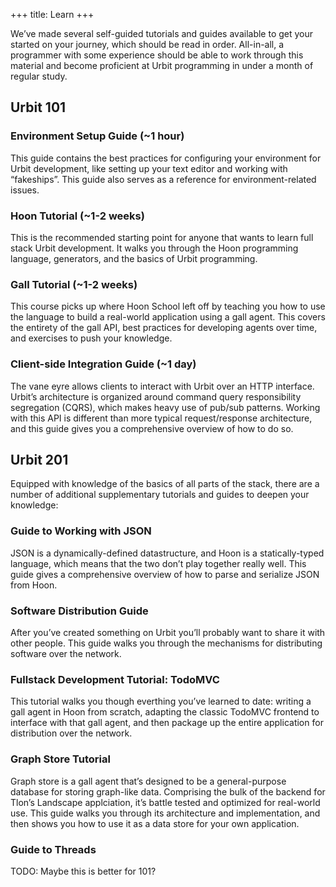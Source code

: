 +++
title: Learn
+++

We’ve made several self-guided tutorials and guides available to get your started on your journey, which should be read in order. All-in-all, a programmer with some experience should be able to work through this material and become proficient at Urbit programming in under a month of regular study.

## Urbit 101

### Environment Setup Guide (~1 hour)

This guide contains the best practices for configuring your environment for Urbit development, like setting up your text editor and working with “fakeships”. This guide also serves as a reference for environment-related issues.

### Hoon Tutorial (~1-2 weeks)

This is the recommended starting point for anyone that wants to learn full stack Urbit development. It walks you through the Hoon programming language, generators, and the basics of Urbit programming.

### Gall Tutorial (~1-2 weeks)

This course picks up where Hoon School left off by teaching you how to use the language to build a real-world application using a gall agent. This covers the entirety of the gall API, best practices for developing agents over time, and exercises to push your knowledge.

### Client-side Integration Guide (~1 day)

The vane eyre allows clients to interact with Urbit over an HTTP interface. Urbit’s architecture is organized around command query responsibility segregation (CQRS), which makes heavy use of pub/sub patterns. Working with this API is different than more typical request/response architecture, and this guide gives you a comprehensive overview of how to do so.

## Urbit 201

Equipped with knowledge of the basics of all parts of the stack, there are a number of additional supplementary tutorials and guides to deepen your knowledge:

### Guide to Working with JSON

JSON is a dynamically-defined datastructure, and Hoon is a statically-typed language, which means that the two don’t play together really well. This guide gives a comprehensive overview of how to parse and serialize JSON from Hoon.

### Software Distribution Guide

After you’ve created something on Urbit you’ll probably want to share it with other people. This guide walks you through the mechanisms for distributing software over the network.

### Fullstack Development Tutorial: TodoMVC

This tutorial walks you though everthing you’ve learned to date: writing a gall agent in Hoon from scratch, adapting the classic TodoMVC frontend to interface with that gall agent, and then package up the entire application for distribution over the network.

### Graph Store Tutorial

Graph store is a gall agent that’s designed to be a general-purpose database for storing graph-like data. Comprising the bulk of the backend for Tlon’s Landscape applciation, it’s battle tested and optimized for real-world use. This guide walks you through its architecture and implementation, and then shows you how to use it as a data store for your own application.

### Guide to Threads

TODO: Maybe this is better for 101?
